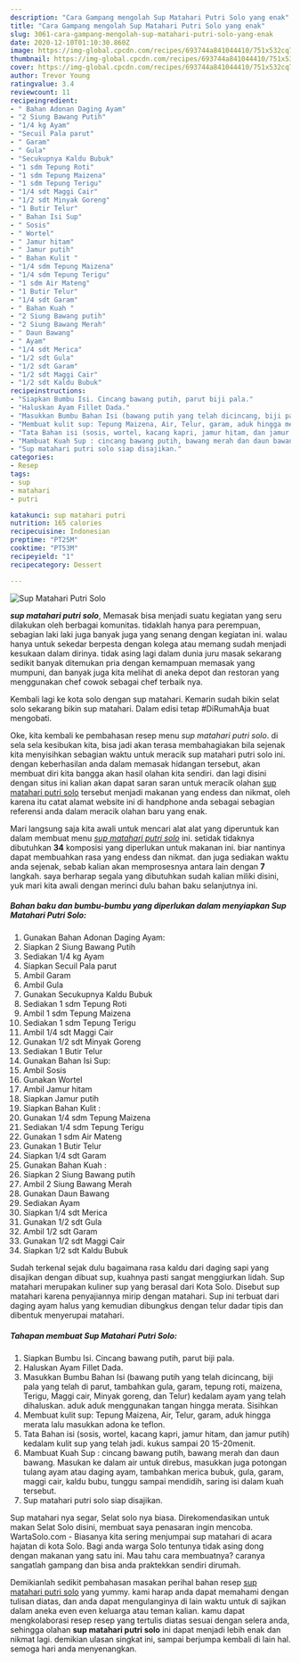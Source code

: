 ```yaml
---
description: "Cara Gampang mengolah Sup Matahari Putri Solo yang enak"
title: "Cara Gampang mengolah Sup Matahari Putri Solo yang enak"
slug: 3061-cara-gampang-mengolah-sup-matahari-putri-solo-yang-enak
date: 2020-12-10T01:10:30.860Z
image: https://img-global.cpcdn.com/recipes/693744a841044410/751x532cq70/sup-matahari-putri-solo-foto-resep-utama.jpg
thumbnail: https://img-global.cpcdn.com/recipes/693744a841044410/751x532cq70/sup-matahari-putri-solo-foto-resep-utama.jpg
cover: https://img-global.cpcdn.com/recipes/693744a841044410/751x532cq70/sup-matahari-putri-solo-foto-resep-utama.jpg
author: Trevor Young
ratingvalue: 3.4
reviewcount: 11
recipeingredient:
- " Bahan Adonan Daging Ayam"
- "2 Siung Bawang Putih"
- "1/4 kg Ayam"
- "Secuil Pala parut"
- " Garam"
- " Gula"
- "Secukupnya Kaldu Bubuk"
- "1 sdm Tepung Roti"
- "1 sdm Tepung Maizena"
- "1 sdm Tepung Terigu"
- "1/4 sdt Maggi Cair"
- "1/2 sdt Minyak Goreng"
- "1 Butir Telur"
- " Bahan Isi Sup"
- " Sosis"
- " Wortel"
- " Jamur hitam"
- " Jamur putih"
- " Bahan Kulit "
- "1/4 sdm Tepung Maizena"
- "1/4 sdm Tepung Terigu"
- "1 sdm Air Mateng"
- "1 Butir Telur"
- "1/4 sdt Garam"
- " Bahan Kuah "
- "2 Siung Bawang putih"
- "2 Siung Bawang Merah"
- " Daun Bawang"
- " Ayam"
- "1/4 sdt Merica"
- "1/2 sdt Gula"
- "1/2 sdt Garam"
- "1/2 sdt Maggi Cair"
- "1/2 sdt Kaldu Bubuk"
recipeinstructions:
- "Siapkan Bumbu Isi. Cincang bawang putih, parut biji pala."
- "Haluskan Ayam Fillet Dada."
- "Masukkan Bumbu Bahan Isi (bawang putih yang telah dicincang, biji pala yang telah di parut, tambahkan gula, garam, tepung roti, maizena, Terigu, Maggi cair, Minyak goreng, dan Telur) kedalam ayam yang telah dihaluskan. aduk aduk menggunakan tangan hingga merata. Sisihkan"
- "Membuat kulit sup: Tepung Maizena, Air, Telur, garam, aduk hingga merata lalu masukkan adona ke teflon."
- "Tata Bahan isi (sosis, wortel, kacang kapri, jamur hitam, dan jamur putih) kedalam kulit sup yang telah jadi. kukus sampai 20 15-20menit."
- "Mambuat Kuah Sup : cincang bawang putih, bawang merah dan daun bawang. Masukan ke dalam air untuk direbus, masukkan juga potongan tulang ayam atau daging ayam, tambahkan merica bubuk, gula, garam, maggi cair, kaldu bubu, tunggu sampai mendidih, saring isi dalam kuah tersebut."
- "Sup matahari putri solo siap disajikan."
categories:
- Resep
tags:
- sup
- matahari
- putri

katakunci: sup matahari putri 
nutrition: 165 calories
recipecuisine: Indonesian
preptime: "PT25M"
cooktime: "PT53M"
recipeyield: "1"
recipecategory: Dessert

---
```



![Sup Matahari Putri Solo](https://img-global.cpcdn.com/recipes/693744a841044410/751x532cq70/sup-matahari-putri-solo-foto-resep-utama.jpg)

<b><i>sup matahari putri solo</i></b>, Memasak bisa menjadi suatu kegiatan yang seru dilakukan oleh berbagai komunitas. tidaklah hanya para perempuan, sebagian laki laki juga banyak juga yang senang dengan kegiatan ini. walau hanya untuk sekedar berpesta dengan kolega atau memang sudah menjadi kesukaan dalam dirinya. tidak asing lagi dalam dunia juru masak sekarang sedikit banyak ditemukan pria dengan kemampuan memasak yang mumpuni, dan banyak juga kita melihat di aneka depot dan restoran yang menggunakan chef cowok sebagai chef terbaik nya.

Kembali lagi ke kota solo dengan sup matahari. Kemarin sudah bikin selat solo sekarang bikin sup matahari. Dalam edisi tetap #DiRumahAja buat mengobati.

Oke, kita kembali ke pembahasan resep menu <i>sup matahari putri solo</i>. di sela sela kesibukan kita, bisa jadi akan terasa membahagiakan bila sejenak kita menyisihkan sebagian waktu untuk meracik sup matahari putri solo ini. dengan keberhasilan anda dalam memasak hidangan tersebut, akan membuat diri kita bangga akan hasil olahan kita sendiri. dan lagi disini dengan situs ini kalian akan dapat saran saran untuk meracik olahan <u>sup matahari putri solo</u> tersebut menjadi makanan yang endess dan nikmat, oleh karena itu catat alamat website ini di handphone anda sebagai sebagian referensi anda dalam meracik olahan baru yang enak.


Mari langsung saja kita awali untuk mencari alat alat yang diperuntuk kan dalam membuat menu <u><i>sup matahari putri solo</i></u> ini. setidak tidaknya dibutuhkan <b>34</b> komposisi yang diperlukan untuk makanan ini. biar nantinya dapat membuahkan rasa yang endess dan nikmat. dan juga sediakan waktu anda sejenak, sebab kalian akan memprosesnya antara lain dengan <b>7</b> langkah. saya berharap segala yang dibutuhkan sudah kalian miliki disini, yuk mari kita awali dengan merinci dulu bahan baku selanjutnya ini.

<!--inarticleads1-->

##### Bahan baku dan bumbu-bumbu yang diperlukan dalam menyiapkan Sup Matahari Putri Solo:

1. Gunakan  Bahan Adonan Daging Ayam:
1. Siapkan 2 Siung Bawang Putih
1. Sediakan 1/4 kg Ayam
1. Siapkan Secuil Pala parut
1. Ambil  Garam
1. Ambil  Gula
1. Gunakan Secukupnya Kaldu Bubuk
1. Sediakan 1 sdm Tepung Roti
1. Ambil 1 sdm Tepung Maizena
1. Sediakan 1 sdm Tepung Terigu
1. Ambil 1/4 sdt Maggi Cair
1. Gunakan 1/2 sdt Minyak Goreng
1. Sediakan 1 Butir Telur
1. Gunakan  Bahan Isi Sup:
1. Ambil  Sosis
1. Gunakan  Wortel
1. Ambil  Jamur hitam
1. Siapkan  Jamur putih
1. Siapkan  Bahan Kulit :
1. Gunakan 1/4 sdm Tepung Maizena
1. Sediakan 1/4 sdm Tepung Terigu
1. Gunakan 1 sdm Air Mateng
1. Gunakan 1 Butir Telur
1. Siapkan 1/4 sdt Garam
1. Gunakan  Bahan Kuah :
1. Siapkan 2 Siung Bawang putih
1. Ambil 2 Siung Bawang Merah
1. Gunakan  Daun Bawang
1. Sediakan  Ayam
1. Siapkan 1/4 sdt Merica
1. Gunakan 1/2 sdt Gula
1. Ambil 1/2 sdt Garam
1. Gunakan 1/2 sdt Maggi Cair
1. Siapkan 1/2 sdt Kaldu Bubuk


Sudah terkenal sejak dulu bagaimana rasa kaldu dari daging sapi yang disajikan dengan dibuat sup, kuahnya pasti sangat menggiurkan lidah. Sup matahari merupakan kuliner sup yang berasal dari Kota Solo. Disebut sup matahari karena penyajiannya mirip dengan matahari. Sup ini terbuat dari daging ayam halus yang kemudian dibungkus dengan telur dadar tipis dan dibentuk menyerupai matahari. 

<!--inarticleads2-->

##### Tahapan membuat Sup Matahari Putri Solo:

1. Siapkan Bumbu Isi. Cincang bawang putih, parut biji pala.
1. Haluskan Ayam Fillet Dada.
1. Masukkan Bumbu Bahan Isi (bawang putih yang telah dicincang, biji pala yang telah di parut, tambahkan gula, garam, tepung roti, maizena, Terigu, Maggi cair, Minyak goreng, dan Telur) kedalam ayam yang telah dihaluskan. aduk aduk menggunakan tangan hingga merata. Sisihkan
1. Membuat kulit sup: Tepung Maizena, Air, Telur, garam, aduk hingga merata lalu masukkan adona ke teflon.
1. Tata Bahan isi (sosis, wortel, kacang kapri, jamur hitam, dan jamur putih) kedalam kulit sup yang telah jadi. kukus sampai 20 15-20menit.
1. Mambuat Kuah Sup : cincang bawang putih, bawang merah dan daun bawang. Masukan ke dalam air untuk direbus, masukkan juga potongan tulang ayam atau daging ayam, tambahkan merica bubuk, gula, garam, maggi cair, kaldu bubu, tunggu sampai mendidih, saring isi dalam kuah tersebut.
1. Sup matahari putri solo siap disajikan.


Sup matahari nya segar, Selat solo nya biasa. Direkomendasikan untuk makan Selat Solo disini, membuat saya penasaran ingin mencoba. WartaSolo.com - Biasanya kita sering menjumpai sup matahari di acara hajatan di kota Solo. Bagi anda warga Solo tentunya tidak asing dong dengan makanan yang satu ini. Mau tahu cara membuatnya? caranya sangatlah gampang dan bisa anda praktekkan sendiri dirumah. 

Demikianlah sedikit pembahasan masakan perihal bahan resep <u>sup matahari putri solo</u> yang yummy. kami harap anda dapat memahami dengan tulisan diatas, dan anda dapat mengulanginya di lain waktu untuk di sajikan dalam aneka even even keluarga atau teman kalian. kamu dapat mengkolaborasi resep resep yang tertulis diatas sesuai dengan selera anda, sehingga olahan <b>sup matahari putri solo</b> ini dapat menjadi lebih enak dan nikmat lagi. demikian ulasan singkat ini, sampai berjumpa kembali di lain hal. semoga hari anda menyenangkan.
